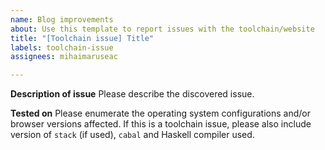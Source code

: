 ```yaml
---
name: Blog improvements
about: Use this template to report issues with the toolchain/website
title: "[Toolchain issue] Title"
labels: toolchain-issue
assignees: mihaimaruseac

---
```


**Description of issue**
Please describe the discovered issue.

**Tested on**
Please enumerate the operating system configurations and/or browser versions
affected. If this is a toolchain issue, please also include version of
`stack` (if used), `cabal` and Haskell compiler used.
